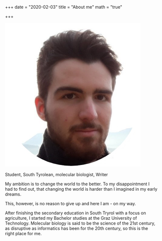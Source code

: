 +++
date = "2020-02-03"
title = "About me"
math = "true"

+++


![Me](/static/meinbild.jpg)


Student, South Tyrolean, molecular biologist, Writer

My ambition is to change the world to the better. To my disappointment I had to find out, that changing the world is harder than I imagined in my early dreams.

This, however, is no reason to give up and here I am - on my way.

After finishing the secondary education in South Tryrol with a focus on agriculture, I started my Bachelor studies at the Graz University of Technology. Molecular biology is said to be the science of the 21st century, as disruptive as informatics has been for the 20th century, so this is the right place for me.